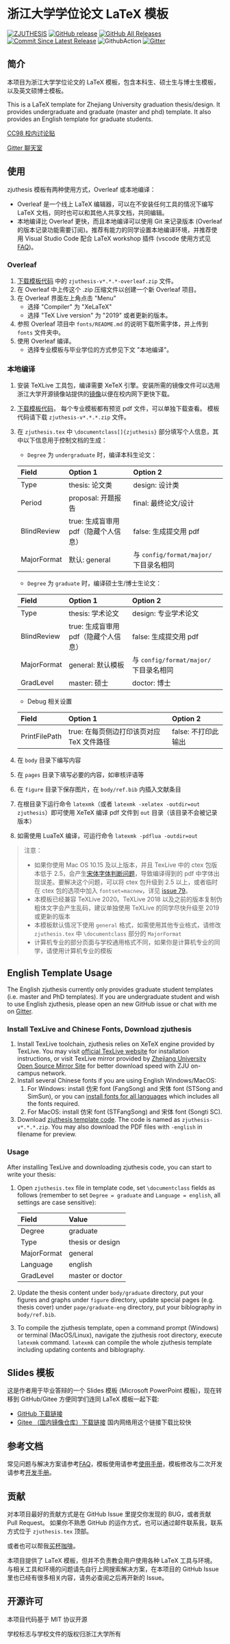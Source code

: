 # 浙江大学学位论文 LaTeX 模板

[![ZJUTHESIS](https://img.shields.io/badge/zjuthesis-latex-blue.svg)](https://thenetadmin.github.io/zjuthesis)
[![GitHub release](https://img.shields.io/github/release/TheNetAdmin/zjuthesis.svg?label=version&style=popout)](https://github.com/TheNetAdmin/zjuthesis/releases/latest)
[![GitHub All Releases](https://img.shields.io/github/downloads/thenetadmin/zjuthesis/total.svg?color=blue&style=popout)](https://github.com/TheNetAdmin/zjuthesis/releases/latest)
[![Commit Since Latest Release](https://img.shields.io/github/commits-since/TheNetAdmin/zjuthesis/latest.svg)](https://github.com/TheNetAdmin/zjuthesis/commits/master)
![GithubAction](https://github.com/TheNetAdmin/zjuthesis/workflows/Build%20Tests/badge.svg)
[![Gitter](https://badges.gitter.im/zjuthesis/community.svg)](https://gitter.im/zjuthesis/community?utm_source=badge&utm_medium=badge&utm_campaign=pr-badge)

## 简介

本项目为浙江大学学位论文的 LaTeX 模板，包含本科生、硕士生与博士生模板，以及英文硕博士模板。

This is a LaTeX template for Zhejiang University graduation thesis/design.
It provides undergraduate and graduate (master and phd) template.
It also provides an English template for graduate students.

[CC98 校内讨论贴](https://www.cc98.org/topic/4762356)

[Gitter 聊天室](https://gitter.im/zjuthesis/community)

## 使用

zjuthesis 模板有两种使用方式，Overleaf 或本地编译：
   - Overleaf 是一个线上 LaTeX 编辑器，可以在不安装任何工具的情况下编写 LaTeX 文档，同时也可以和其他人共享文档，共同编辑。
   - 本地编译比 Overleaf 更快，而且本地编译可以使用 Git 来记录版本 (Overleaf 的版本记录功能需要订阅)。推荐有能力的同学设置本地编译环境，并推荐使用 Visual Studio Code 配合 LaTeX workshop 插件 (vscode 使用方式见[FAQ](./docs/FAQ.md))。

### Overleaf

1. [下载模板代码](https://github.com/TheNetAdmin/zjuthesis/releases) 中的 `zjuthesis-v*.*.*-overleaf.zip` 文件。
1. 在 Overleaf 中上传这个 .zip 压缩文件以创建一个新 Overleaf 项目。
1. 在 Overleaf 界面左上角点击 "Menu"
   - 选择 "Compiler" 为 "XeLaTeX"
   - 选择 "TeX Live version" 为 "2019" 或者更新的版本。
1. 参照 Overleaf 项目中 `fonts/README.md` 的说明下载所需字体，并上传到 `fonts` 文件夹中。
1. 使用 Overleaf 编译。
   - 选择专业模板与毕业学位的方式参见下文 "本地编译"。

### 本地编译

1. 安装 TeXLive 工具包，编译需要 XeTeX 引擎。安装所需的镜像文件可以选用浙江大学开源镜像站提供的[镜像](https://mirrors.zju.edu.cn/CTAN/systems/texlive/Images/)以便在校内网下更快下载。
1. [下载模板代码](https://github.com/TheNetAdmin/zjuthesis/releases)，
   每个专业模板都有预览 pdf 文件，可以单独下载查看。
   模板代码请下载 `zjuthesis-v*.*.*.zip` 文件。
1. 在 `zjuthesis.tex` 中 `\documentclass[]{zjuthesis}` 部分填写个人信息，其中以下信息用于控制文档的生成：

   - `Degree` 为 `undergraduate` 时，编译本科生论文：

   | Field      | Option 1                            | Option 2                              |
   | :--------- | :-----------------------------------| :------------------------------------ |
   |Type        | thesis: 论文类                       | design: 设计类                         |
   |Period      | proposal: 开题报告                   | final: 最终论文/设计                    |
   |BlindReview | true: 生成盲审用 pdf（隐藏个人信息）   | false: 生成提交用 pdf                   |
   |MajorFormat | 默认: general                        | 与 `config/format/major/` 下目录名相同  |

   - `Degree` 为 `graduate` 时，编译硕士生/博士生论文：


   | Field      | Option 1                            | Option 2                              |
   | :--------- | :-----------------------------------| :------------------------------------ |
   | Type       | thesis: 学术论文                     | design: 专业学术论文                    |
   | BlindReview| true: 生成盲审用 pdf（隐藏个人信息）   | false: 生成提交用 pdf                   |
   | MajorFormat| general: 默认模板                    | 与 `config/format/major/` 下目录名相同  |
   | GradLevel  | master: 硕士                         | doctor: 博士                           |

   - Debug 相关设置

   | Field         | Option 1                              | Option 2                              |
   | :------------ | :------------------------------------ | :------------------------------------ |
   | PrintFilePath | true: 在每页侧边打印该页对应 TeX 文件路径 | false: 不打印此输出                    |

1. 在 `body` 目录下编写内容
1. 在 `pages` 目录下填写必要的内容，如审核评语等
1. 在 `figure` 目录下保存图片，在 `body/ref.bib` 内插入文献条目
1. 在根目录下运行命令 `latexmk`（或者 `latexmk -xelatex -outdir=out zjuthesis`）即可使用 XeTeX 编译 pdf 文件到 `out` 目录（该目录不会被记录版本）
1. 如需使用 LuaTeX 编译，可运行命令 `latexmk -pdflua -outdir=out`

> 注意：
>
> - 如果你使用 Mac OS 10.15 及以上版本，并且 TexLive 中的 ctex 包版本低于 2.5，会产生[宋体字体判断问题](https://github.com/TheNetAdmin/zjuthesis/issues/79)，导致编译得到的 pdf 中字体出现误差。要解决这个问题，可以将 ctex 包升级到 2.5 以上，或者临时在 ctex 包的选项中加入 `fontset=macnew`，详见 [issue  79](https://github.com/TheNetAdmin/zjuthesis/issues/79)。
> - 本模板已经兼容 TeXLive 2020。TeXLive 2018 以及之前的版本复制伪粗体文字会产生乱码，建议单独使用 TeXLive 的同学尽快升级至 2019 或更新的版本
> - 本模板默认情况下使用 `general` 格式，如需使用其他专业格式，请修改 `zjuthesis.tex` 中 `\documentclass` 部分的 `MajorFormat`
> - 计算机专业的部分页面与学校通用格式不同，如果你是计算机专业的同学，请使用计算机专业的模板

## English Template Usage

The English zjuthesis currently only provides graduate student templates (i.e. master and PhD templates).
If you are undergraduate student and wish to use English zjuthesis, please open an new GitHub issue or chat with me on [Gitter](https://gitter.im/zjuthesis/community).

### Install TexLive and Chinese Fonts, Download zjuthesis

1. Install TexLive toolchain, zjuthesis relies on XeTeX engine provided by TexLive. You may visit [official TexLive website](https://www.tug.org/texlive/) for installation instructions, or visit TexLive mirror provided by [Zhejiang University Open Source Mirror Site](https://mirrors.zju.edu.cn/CTAN/systems/texlive/Images/) for better download speed with ZJU on-campus network.
1. Install several Chinese fonts if you are using English Windows/MacOS:
   1. For Windows: install 仿宋 font (FangSong) and 宋体 font (STSong and SimSun), or you can [install fonts for all languages](https://answers.microsoft.com/en-us/windows/forum/windows_10-start-winpc/some-fonts-are-missing-after-upgrade/95839dfa-0df2-4bc0-875a-fd6b57e61fe4) which includes all the fonts required.
   1. For MacOS: install 仿宋 font (STFangSong) and 宋体 font (Songti SC).
1. Download [zjuthesis template code](https://github.com/TheNetAdmin/zjuthesis/releases). The code is named as `zjuthesis-v*.*.*.zip`. You may also download the PDF files with `-english` in filename for preview.


### Usage

After installing TexLive and downloading zjuthesis code, you can start to write your thesis:

1. Open `zjuthesis.tex` file in template code, set `\documentclass` fields as follows (remember to set `Degree = graduate` and `Language = english`, all settings are case sensitive):

   |Field      |Value           |
   |:----------|:---------------|
   |Degree     |graduate        |
   |Type       |thesis or design|
   |MajorFormat|general         |
   |Language   |english         |
   |GradLevel  |master or doctor|

1. Update the thesis content under `body/graduate` directory, put your figures and graphs under `figure` directory, update special pages (e.g. thesis cover) under `page/graduate-eng` directory, put your biblography in `body/ref.bib`.
1. To compile the zjuthesis template, open a command prompt (Windows) or terminal (MacOS/Linux), navigate the zjuthesis root directory, execute `latexmk` command. `latexmk` can compile the whole zjuthesis template including updating contents and biblography.


## Slides 模板

这是作者用于毕业答辩的一个 Slides 模板 (Microsoft PowerPoint 模板)，现在转移到 GitHub/Gitee 方便同学们连同 LaTeX 模板一起下载:

   - [GitHub 下载链接](https://github.com/TheNetAdmin/zjuthesis/releases/tag/v2.1.1-slide)
   - [Gitee （国内镜像仓库）下载链接](https://gitee.com/netadmin/zjuthesis/releases/v2.1.1-slide) 国内网络用这个链接下载比较快

## 参考文档

常见问题与解决方案请参考[FAQ](./docs/FAQ.md)，模板使用请参考[使用手册](./docs/usage.md)，模板修改与二次开发请参考[开发手册](./docs/develop.md)。

## 贡献

对本项目最好的贡献方式是在 GitHub Issue 里提交你发现的 BUG，或者贡献 Pull Request。
如果你不熟悉 GitHub 的运作方式，也可以通过邮件联系我，联系方式位于 `zjuthesis.tex` 顶部。

或者也可以帮我[买杯咖啡](./docs/funding.md)。

本项目提供了 LaTeX 模板，但并不负责教会用户使用各种 LaTeX 工具与环境。
与相关工具和环境的问题请先自行上网搜索解决方案，在本项目的 GitHub Issue 里也已经有很多相关内容，请务必查阅之后再开新的 Issue。

## 开源许可

本项目代码基于 MIT 协议开源

学校标志与学校文件的版权归浙江大学所有
